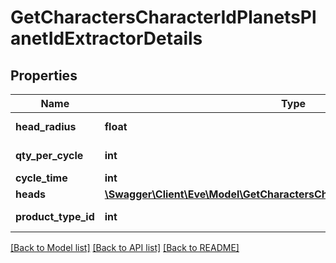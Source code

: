 # GetCharactersCharacterIdPlanetsPlanetIdExtractorDetails

## Properties
Name | Type | Description | Notes
------------ | ------------- | ------------- | -------------
**head_radius** | **float** | head_radius number | [optional] 
**qty_per_cycle** | **int** | qty_per_cycle integer | [optional] 
**cycle_time** | **int** | in seconds | [optional] 
**heads** | [**\Swagger\Client\Eve\Model\GetCharactersCharacterIdPlanetsPlanetIdHead[]**](GetCharactersCharacterIdPlanetsPlanetIdHead.md) | heads array | 
**product_type_id** | **int** | product_type_id integer | [optional] 

[[Back to Model list]](../README.md#documentation-for-models) [[Back to API list]](../README.md#documentation-for-api-endpoints) [[Back to README]](../README.md)



